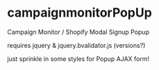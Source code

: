 campaignmonitorPopUp
====================

Campaign Monitor / Shopify Modal Signup Popup

requires jquery & jquery.bvalidator.js (versions?)

just sprinkle in some styles for Popup AJAX form!